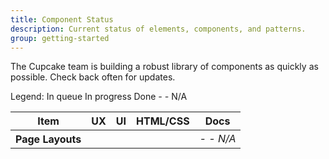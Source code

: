 ```yaml
---
title: Component Status
description: Current status of elements, components, and patterns.
group: getting-started
---
```


The Cupcake team is building a robust library of components as quickly as possible. Check back often for updates. 

<span class="c-text-gray-7 c-text-bold"> Legend: </span>
<i class="c-text-gray-6 fal fa-star c-m-left-md"></i> In queue
<i class="c-text-warning fal fa-star-half c-m-left-md"></i> In progress
<i class="c-text-success fas fa-star c-m-left-md"></i> Done
<i class="c-text-success c-m-left-md">- -</i> N/A

<table class="c-table c-table-bordered">
  <thead>
    <tr>
      <th>Item</th>
      <th class="c-text-center">
        UX
      </th>
      <th class="c-text-center">
        UI
      </th>
      <th class="c-text-center">
        HTML/CSS
      </th>
      <th class="c-text-center">
        Docs
      </th>
    </tr>
  </thead>
  <tbody>
    <tr>
      <th class="c-text-lg">Page Layouts</th>
      <td><i class="c-text-gray-6 fal fa-2x fa-star"></i></td>
      <td><i class="c-text-warning fal fa-2x fa-star-half"></i></td>
      <td><i class="c-text-success fas fa-2x fa-star"></i></td>
      <td><i class="c-text-lg">- - N/A</i></td>
    </tr>
  </tbody>
</table>

